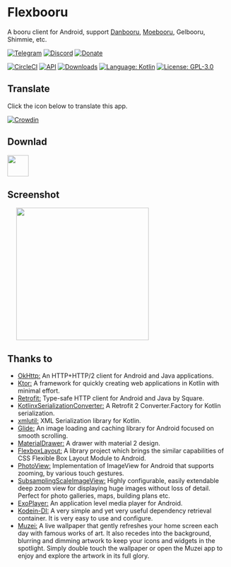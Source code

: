 # Flexbooru
A booru client for Android, support [Danbooru](https://github.com/r888888888/danbooru), [Moebooru](https://github.com/moebooru/moebooru), Gelbooru, Shimmie, etc.

[![Telegram](https://img.shields.io/badge/chat-Telegram-blue.svg)](https://t.me/flexbooru)
[![Discord](https://img.shields.io/discord/555912761742458880.svg?label=discord)](https://discord.gg/zxAX5Jh)
[![Donate](https://img.shields.io/badge/Donate-PayPal-green.svg?label=donate)](https://www.paypal.me/fiepi)

[![CircleCI](https://circleci.com/gh/flexbooru/flexbooru/tree/master.svg?style=svg)](https://circleci.com/gh/flexbooru/flexbooru/tree/master)
[![API](https://img.shields.io/badge/API-21%2B-brightgreen.svg?style=flat)](https://android-arsenal.com/api?level=21)
[![Downloads](https://img.shields.io/github/downloads/flexbooru/flexbooru/total.svg)](https://github.com/flexbooru/flexbooru/releases)
[![Language: Kotlin](https://img.shields.io/github/languages/top/flexbooru/flexbooru.svg)](https://github.com/flexbooru/flexbooru/search?l=kotlin)
[![License: GPL-3.0](https://img.shields.io/badge/license-GPL--3.0-orange.svg)](https://www.gnu.org/licenses/gpl-3.0)

## Translate

Click the icon below to translate this app.

[![Crowdin](https://badges.crowdin.net/flexbooru/localized.svg)](https://crowdin.com/project/flexbooru)

## Downlad
<a href="https://play.google.com/store/apps/details?id=onlymash.flexbooru.play"><img src="https://play.google.com/intl/en_us/badges/images/generic/en-play-badge.png" height="48"></a>

## Screenshot
<img src="art/screenshot.webp" height="300" hspace="20">

## Thanks to

- [OkHttp:](https://github.com/square/okhttp) An HTTP+HTTP/2 client for Android and Java applications. 
- [Ktor:](https://github.com/ktorio/ktor) A framework for quickly creating web applications in Kotlin with minimal effort.
- [Retrofit:](https://github.com/square/retrofit) Type-safe HTTP client for Android and Java by Square.
- [KotlinxSerializationConverter:](https://github.com/JakeWharton/retrofit2-kotlinx-serialization-converter) A Retrofit 2 Converter.Factory for Kotlin serialization.
- [xmlutil:](https://github.com/pdvrieze/xmlutil) XML Serialization library for Kotlin.
- [Glide:](https://github.com/bumptech/glide) An image loading and caching library for Android focused on smooth scrolling.
- [MaterialDrawer:](https://github.com/mikepenz/MaterialDrawer) A drawer with material 2 design.
- [FlexboxLayout:](https://github.com/google/flexbox-layout) A library project which brings the similar capabilities of CSS Flexible Box Layout Module to Android.
- [PhotoView:](https://github.com/chrisbanes/PhotoView) Implementation of ImageView for Android that supports zooming, by various touch gestures.
- [SubsamplingScaleImageView:](https://github.com/davemorrissey/subsampling-scale-image-view) Highly configurable, easily extendable deep zoom view for displaying huge images without loss of detail. Perfect for photo galleries, maps, building plans etc.
- [ExoPlayer:](https://github.com/google/ExoPlayer) An application level media player for Android.
- [Kodein-DI:](https://github.com/Kodein-Framework/Kodein-DI) A very simple and yet very useful dependency retrieval container. It is very easy to use and configure.
- [Muzei:](https://github.com/romannurik/muzei) A live wallpaper that gently refreshes your home screen each day with famous works of art. It also recedes into the background, blurring and dimming artwork to keep your icons and widgets in the spotlight. Simply double touch the wallpaper or open the Muzei app to enjoy and explore the artwork in its full glory.
